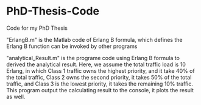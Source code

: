 # PhD-Thesis-Code
Code for my PhD Thesis 

"ErlangB.m" is the Matlab code of Erlang B formula, which defines the Erlang B function can be invoked by other programs

"analytical_Result.m" is the programe code using Erlang B formula to derived the analytical result. Here, we assume the total 
traffic load is 10 Erlang, in which Class 1 traffic owns the highest priority, and it take 40% of the total traffic, Class 2
owns the second priority, it takes 50% of the total traffic, and Class 3 is the lowest priority, it takes the remaining 10% 
traffic. This program output the calculating result to the console, it plots the result as well.
